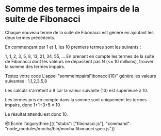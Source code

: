 # Somme des termes impairs de la suite de Fibonacci
  Chaque nouveau terme de la suite de Fibonacci est généré en ajoutant les deux termes précédents.
  
  En commençant par 1 et 1, les 10 premiers termes sont les suivants :
  
  1, 1, 2, 3, 5, 8, 13, 21, 34, 55, ...
  En prenant en compte les termes de la suite de Fibonacci dont les valeurs ne dépassent pas N (<= 10 millions), trouver la somme des termes impairs.
  
  Testez votre code
  L'appel "sommeImpairsFibonacci(10)" génère les valeurs suivantes : 1,1,2,3,5,8
  
  Les calculs s'arrêtent à 8 car la valeur suivante (13) est supérieure à 10.
  
  Les termes pris en compte dans la somme sont uniquement les termes impairs, donc 1+1+3+5 = 10
  
  Le résultat attendu est donc 10.
  
@[Ecrire l'algorythme.]({ "stubs": ["fibonacci.js"], "command": "node_modules/mocha/bin/mocha fibonacci.spec.js"})
